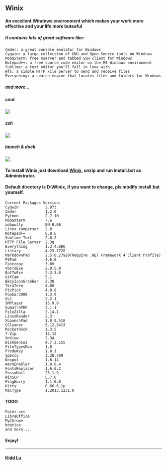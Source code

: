Winix
----------

#### An excellent Windows environment which makes your work more effective and your life more buteaful

##### It contains lots of great software like: 
	Cmder: a great console emulator for Windows
	Cygwin: a large collection of GNU and Open Source tools on Windows
	Mobaxterm: free Xserver and tabbed SSH client for Windows
	Notepad++: a free source code editor on the MS Windows environment
	Sublime: a text editor you'll fall in love with
	Hfs: a simple HTTP File Server to send and receive files
	Everyehing: a search engine that locates files and folders for Windows

##### and more...

##### cmd
![](https://raw.githubusercontent.com/kiddlu/Winix/master/snapshot/img1.png)

##### zsh
![](https://raw.githubusercontent.com/kiddlu/Winix/master/snapshot/img2.png)

##### launch & dock
![](https://raw.githubusercontent.com/kiddlu/Winix/master/snapshot/img3.png)

#### To install Winix just download [Winix](http://pan.baidu.com/s/1dDI3SXF), unzip and run install.bat as Administrator.

#### Default directory is D:\Winix, if you want to change, pls modify install.bat yourself.

	Current Packages Version:
	Cygwin            2.873
	Cmder             1.2.0
	Python            2.7.10
	MobaXterm         7.6
	adbputty          EN-0.66
	Linux ramparser   2.0
	Notepad++         6.8.6
	Sublime Text      2.0.2
	HTTP File Server  2.3g
	Everything        1.3.4.686
	Listary           4.23.1728
	MarkdownPad       2.5.0.27920(Require .NET Framework 4 Client Profile)
	PSPad             4.6.0
	Fastcopy          3.09
	VbsToExe          2.0.5.0
	BatToExe          2.3.3.0
	GifCam            5.1
	BeCyIconGrabber   2.30
	TeraTerm          4.88 
	PicPick           4.0.8
	Foobar2000        1.3.9
	VLC               2.2.1
	SMPlayer          15.9.0
	SumatraPDF        3.1.1
	FileZilla         3.14.1
	LinuxReader       2.3
	XLaunchPad        1.0.9.518
	CCleaner          5.12.5413
	Rocketdock        1.3.5
	7-Zip             15.12
	XnView            2.34
	DiskGenius        4.7.2.155
	FileTypesMan      1.8
	ProduKey          1.8.1
	Speccy            1.28.709
	Dexpot            1.6.14
	AeroEnabler       1.0.0.4
	FontsReplacer     1.6.0.2
	FossaMail         25.1.9
	WinSCP            5.7.6
	PingHurry         1.1.0.0
	Kitty             0.66.6.1p
	MacType           1.2013.1231.0

#### TODO
	Paint.net
	LibreOffice
	MyChrome
	bootice
	and more...

#### Enjoy!

----------

#### Kidd Lu
